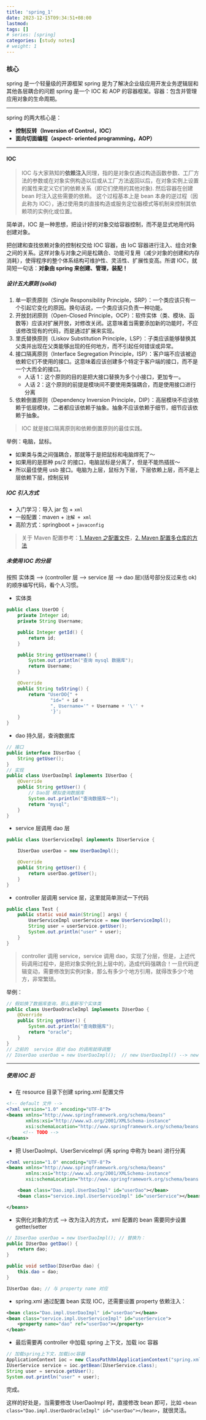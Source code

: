 ```yaml
---
title: 'spring_1'
date: 2023-12-15T09:34:51+08:00
lastmod:
tags: []
# series: [spring]
categories: [study notes]
# weight: 1
---
```


### 核心

spring 是一个轻量级的开源框架
spring 是为了解决企业级应用开发业务逻辑层和其他各层耦合的问题
spring 是一个 IOC 和 AOP 的容器框架。容器：包含并管理应用对象的生命周期。

---

spring 的两大核心是：

- **控制反转（Inversion of Control，IOC）**
- **面向切面编程（aspect- oriented programming，AOP）**

---

#### IOC

> IOC 与大家熟知的**依赖注入**同理，指的是对象仅通过构造函数参数、工厂方法的参数或在对象实例构造以后或从工厂方法返回以后，在对象实例上设置的属性来定义它们的依赖关系（即它们使用的其他对象). 然后容器在创建 bean 时注入这些需要的依赖。 这个过程基本上是 bean 本身的逆过程（因此称为 IOC），通过使用类的直接构造或服务定位器模式等机制来控制其依赖项的实例化或位置。

简单讲，IOC 是一种思想，把设计好的对象交给容器控制，而不是显式地用代码创建对象。

把创建和查找依赖对象的控制权交给 IOC 容器，由 IoC 容器进行注入、组合对象之间的关系。这样对象与对象之间是松耦合、功能可复用（减少对象的创建和内存消耗），使得程序的整个体系结构可维护性、灵活性、扩展性变高。所谓 IOC，就简短一句话：**对象由 spring 来创建、管理，装配！**

##### 设计五大原则 (solid)

1. 单一职责原则（Single Responsibility Principle，SRP）：一个类应该只有一个引起它变化的原因。换句话说，一个类应该只负责一种功能。
2. 开放封闭原则（Open-Closed Principle，OCP）：软件实体（类、模块、函数等）应该对扩展开放，对修改关闭。这意味着当需要添加新的功能时，不应该修改现有的代码，而是通过扩展来实现。
3. 里氏替换原则（Liskov Substitution Principle，LSP）：子类应该能够替换其父类并出现在父类能够出现的任何地方，而不引起任何错误或异常。
4. 接口隔离原则（Interface Segregation Principle，ISP）：客户端不应该被迫依赖它们不使用的接口。这意味着应该创建多个特定于客户端的接口，而不是一个大而全的接口。
   - 人话 1：这个原则的目的是把大接口替换为多个小接口，更加专一。
   - 人话 2：这个原则的前提是模块间不要使用类强耦合，而是使用接口进行分离
5. 依赖倒置原则（Dependency Inversion Principle，DIP）：高层模块不应该依赖于低层模块，二者都应该依赖于抽象。抽象不应该依赖于细节，细节应该依赖于抽象。

> IOC 就是接口隔离原则和依赖倒置原则的最佳实践。

举例：电脑，鼠标。

- 如果类与类之间强耦合，那就等于是把鼠标和电脑焊死了～
- 如果用的是那种 ps/2 的接口，电脑鼠标是分离了，但是不能热插拔～
- 所以最佳使用 usb 接口。电脑为上层，鼠标为下层，下层依赖上层，而不是上层依赖下层，控制反转

##### IOC 引入方式

- 入门学习：导入 jar 包 + `xml`
- 一般配置：maven + `注解 + xml`
- 高阶方式：springboot + `javaconfig`

> 关于 Maven 配置参考：[1. Maven 之配置文件](https://www.jianshu.com/p/06f73e8cbf78)，[2. Maven 配置多仓库的方法](https://www.jianshu.com/p/06f73e8cbf78)

##### 未使用 IOC 的分层

按照 实体类 --> (controller 层 --> service 层 --> dao 层)(括号部分反过来也 ok) 的顺序编写代码，看个人习惯。

- 实体类

```java
public class UserDO {
    private Integer id;
    private String Username;

    public Integer getId() {
        return id;
    }

    public String getUsername() {
        System.out.println("查询 mysql 数据库");
        return Username;
    }

    @Override
    public String toString() {
        return "UserDO{" +
                "id=" + id +
                ", Username='" + Username + '\'' +
                '}';
    }
}
```

- dao 持久层，查询数据库

```java
// 接口
public interface IUserDao {
    String getUser();
}
// 实现
public class UserDaoImpl implements IUserDao {
    @Override
    public String getUser() {
        // Dao层 模拟查询数据库
        System.out.println("查询数据库～");
        return "mysql";
    }
}
```

- service 层调用 dao 层

```java
public class UserServiceImpl implements IUserService {

    IUserDao userDao = new UserDaoImpl();

    @Override
    public String getUser() {
        return userDao.getUser();
    }
}
```

- controller 层调用 service 层，这里就简单测试一下代码

```java
public class Test {
    public static void main(String[] args) {
        UserServiceImpl userService = new UserServiceImpl();
        String user = userService.getUser();
        System.out.println("user" + user);
    }
}
```

> controller 调用 service，service 调用 dao，实现了分层，但是，上述代码调用过程中，是把对象实例化到上层中的，造成代码强耦合！一旦代码逻辑变动，需要修改到实例对象，那么有多少个地方引用，就得改多少个地方，非常繁琐。

举例：

```java
// 假如换了数据库查询，那么重新写个实体类
public class UserDaoOracleImpl implements IUserDao {
    @Override
    public String getUser() {
        System.out.println("查询数据库");
        return "oracle";
    }
}
// 之前的  service 层对 dao 的调用就得调整
// IUserDao userDao = new UserDaoImpl();  // new UserDaoImpl() --> new UserDaoOracleImpl()
```

---

##### 使用 IOC 后

- 在 resource 目录下创建 spring.xml 配置文件

```xml
<!-- default 文件 -->
<?xml version="1.0" encoding="UTF-8"?>
<beans xmlns="http://www.springframework.org/schema/beans"
       xmlns:xsi="http://www.w3.org/2001/XMLSchema-instance"
       xsi:schemaLocation="http://www.springframework.org/schema/beans http://www.springframework.org/schema/beans/spring-beans.xsd">
      <!-- TODO -->
</beans>
```

- 把 UserDaoImpl、UserServiceImpl (再 spring 中称为 bean) 进行分离

```xml
<?xml version="1.0" encoding="UTF-8"?>
<beans xmlns="http://www.springframework.org/schema/beans"
       xmlns:xsi="http://www.w3.org/2001/XMLSchema-instance"
       xsi:schemaLocation="http://www.springframework.org/schema/beans http://www.springframework.org/schema/beans/spring-beans.xsd">

    <bean class="Dao.impl.UserDaoImpl" id="userDao"></bean>
    <bean class="service.impl.UserServiceImpl" id="userService"></bean>

</beans>
```

- 实例化对象的方式 --> 改为注入的方式，xml 配置的 bean 需要同步设置 getter/setter

```java
// IUserDao userDao = new UserDaoImpl(); // 替换为：
public IUserDao getDao() {
    return dao;
}

public void setDao(IUserDao dao) {
    this.dao = dao;
}

IUserDao dao; // 与 property name 对应
```

- spring.xml 通过配置 bean 实现 IOC，还需要设置 property 依赖注入：

```xml
<bean class="Dao.impl.UserDaoImpl" id="userDao"></bean>
<bean class="service.impl.UserServiceImpl" id="userService">
    <property name="dao" ref="userDao"></property>
</bean>
```

- 最后需要再 controller 中加载 spring 上下文，加载 ioc 容器

```java
// 加载spring上下文，加载ioc容器
ApplicationContext ioc = new ClassPathXmlApplicationContext("spring.xml");
IUserService service = ioc.getBean(IUserService.class);
String user = service.getUser();
System.out.println("user" + user);
```

完成。

这样的好处是，当需要修改 UserDaoImpl 时，直接修改 bean 即可，比如 `<bean class="Dao.impl.UserDaoOracleImpl" id="userDao"></bean>`，就很灵活。
